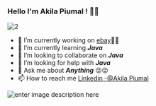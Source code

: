 ###                                              Hello I'm Akila Piumal ! 👋👋


![2](https://user-images.githubusercontent.com/101160365/169989888-a1ebbb1e-a73d-4751-ad8a-cd0fa9cf9f7f.jpg)





- 🔭 I’m currently working on [ebay](https://www.ebay.com/)🤑🤑
- 🌱 I’m currently learning ***Java***
- 👯 I’m looking to collaborate on ***Java***
- 🤔 I’m looking for help with ***Java***
- 💬 Ask me about ***Anything*** 😜😜
- 📫 How to reach me [Linkedin -@Akila Piumal](https://www.linkedin.com/in/akila-piumal-3b7040229/)


![enter image description here](https://github-readme-stats.vercel.app/api?username=iampawan&&show_icons=true&title_color=ffffff&icon_color=bb2acf&text_color=daf7dc&bg_color=151515)
